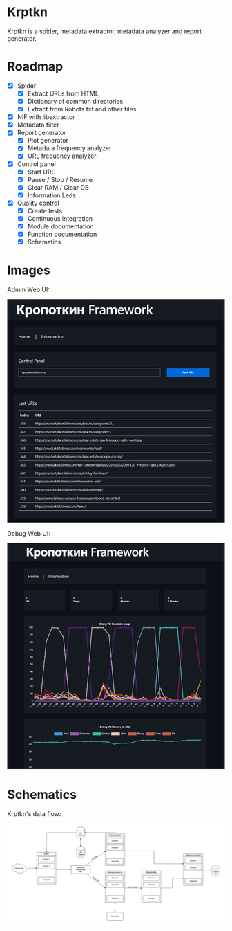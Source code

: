 # Krptkn

Krptkn is a spider, metadata extractor, metadata analyzer and report generator.

# Roadmap

- [x] Spider
  - [x] Extract URLs from HTML
  - [x] Dictionary of common directories
  - [x] Extract from Robots.txt and other files
- [x] NIF with libextractor
- [x] Metadata filter
- [x] Report generator
  - [x] Plot generator
  - [x] Metadata frequency analyzer
  - [x] URL frequency analyzer
- [x] Control panel
  - [x] Start URL
  - [x] Pause / Stop / Resume
  - [x] Clear RAM / Clear DB
  - [x] Information Leds
- [x] Quality control
  - [x] Create tests
  - [x] Continuous integration
  - [x] Module documentation
  - [x] Function documentation
  - [x] Schematics

# Images

Admin Web UI:

![Web UI](wui_demo.png "Web UI")

Debug Web UI:

![Debug UI](debug_demo.png "Debug UI")

# Schematics

Krptkn's data flow:

![Data flow for krptkn](final_form.png "Data flow for krptkn")
